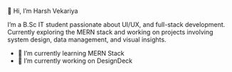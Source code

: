 👋 Hi, I’m Harsh Vekariya

I’m a B.Sc IT student passionate about  UI/UX, and full-stack development. Currently exploring the MERN stack and working on projects involving system design, data management, and visual insights.

- 🌱 I’m currently learning MERN Stack
- 🔭 I’m currently working on DesignDeck

<!---
Harsh266/Harsh266 is a ✨ special ✨ repository because its `README.md` (this file) appears on your GitHub profile.
You can click the Preview link to take a look at your changes.
--->
